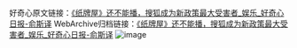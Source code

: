 好奇心原文链接：[《纸牌屋》还不能播，搜狐成为新政策最大受害者_娱乐_好奇心日报-俞斯译](https://www.qdaily.com/articles/6928.html)
WebArchive归档链接：[《纸牌屋》还不能播，搜狐成为新政策最大受害者_娱乐_好奇心日报-俞斯译](http://web.archive.org/web/20190623171533/https://www.qdaily.com/articles/6928.html)
![image](http://ww3.sinaimg.cn/large/007d5XDply1g3wb910x1kj30u03kj1kx)